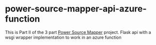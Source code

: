 # power-source-mapper-api-azure-function
This is Part II of the 3 part <a href="https://github.com/jtsteeg/Power_Source_Mapper" target="_blank">Power Source Mapper</a> project.
Flask api with a wsgi wrapper implementation to work in an azure function
